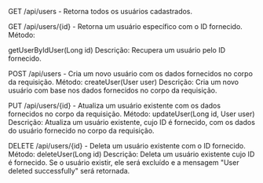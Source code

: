 GET /api/users - Retorna todos os usuários cadastrados.


GET /api/users/{id} - Retorna um usuário específico com o ID fornecido.
Método: 

getUserByIdUser(Long id)
Descrição: Recupera um usuário pelo ID fornecido.


POST /api/users - Cria um novo usuário com os dados fornecidos no corpo da requisição.
Método: createUser(User user)
Descrição: Cria um novo usuário com base nos dados fornecidos no corpo da requisição.




PUT /api/users/{id} - Atualiza um usuário existente com os dados fornecidos no corpo da requisição.
Método: updateUser(Long id, User user)
Descrição: Atualiza um usuário existente, cujo ID é fornecido, com os dados do usuário fornecido no corpo da requisição.



DELETE /api/users/{id} - Deleta um usuário existente com o ID fornecido.
Método: deleteUser(Long id)
Descrição: Deleta um usuário existente cujo ID é fornecido. Se o usuário existir, ele será excluído e a mensagem "User deleted successfully" será retornada.